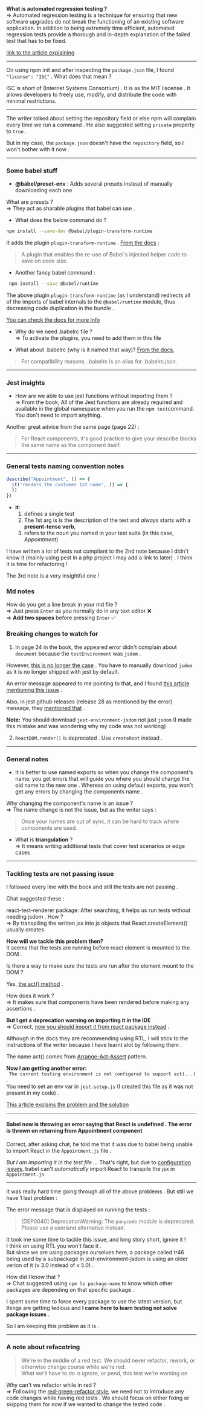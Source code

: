 **What is automated regression testing ?**  
=> Automated regression testing is a technique for ensuring that
new software upgrades do not break the functioning of an existing
software application. In addition to being extremely time
efficient, automated regression tests provide a thorough and
in-depth explanation of the failed test that has to be fixed.

[link to the article
explaining](https://www.perfecto.io/blog/automated-regression-testing#:~:text=Automated%20regression%20testing%20is%20a%20technique%20for%20ensuring%20that%20new,that%20has%20to%20be%20fixed.)

___
On using npm init and after inspecting the `package.json` file, I
found `"license": "ISC"` . What does that mean ?

ISC is short of (Internet Systems Consortium) .
It is as the MIT liscense .
It allows developers to freely use, modify, and distribute the
code with minimal restrictions.

___
The writer talked about setting the repository field or else npm
will complain every time we run a command . 
He also suggested setting `private` property to `true` . 

But in my case, the `package.json` doesn't have the `repository`
field, so I won't bother with it now . 
___

### Some babel stuff
- **@babel/preset-env** : Adds several presets instead of manually
  downloading each one

What are presets ?  
=> They act as sharable plugins that babel can use . 

- What does the below command do ?
```bash
npm install --save-dev @babel/plugin-transform-runtime
```

It adds the plugin `plugin-transform-runtime` . 
[From the
docs](https://babeljs.io/docs/babel-plugin-transform-runtime) : 
>A plugin that enables the re-use of Babel's injected helper code
>to save on code size.

- Another fancy babel command : 
```bash
 npm install --save @babel/runtime
```

The above plugin `plugin-transform-runtime` (as I understand)
redirects all of the imports of babel internals to the
`@babel/runtime` module, thus decreasing code duplication in the
bundle . 

[You can check the docs for more
info](https://babeljs.io/docs/babel-runtime)

- Why do we need .babelrc file ?  
=> To activate the plugins, you need to add them in this file  

- What about .babelrc (why is it named that way)?
[From the
docs](https://babeljs.io/docs/config-files#supported-file-extensions), 
>For compatibility reasons, .babelrc is an alias for
>.babelrc.json.

___
### Jest insights

- How are we able to use jest functions without importing them ?  
=> From the book, All of the Jest functions are already required
and available in the global namespace when you run the `npm
test`command. You don't need to import anything.

Another great advice from the same page (page 22) : 
> For React components, it's good practice to give your describe blocks the same name as the component itself.

___
### General tests naming convention notes
```js
describe("Appointment", () => {
  it('renders the customer 1st name', () => {
  })
})
```

- **it**: 
  1. defines a single test
  2. The 1st arg is is the description of the test and *always* starts with a **present-tense verb**,
  3. refers to the noun you named in your test suite (in this
    case, _Appointment_)

I have written a lot of tests not compliant to the 2nd note
because I didn't know it (mainly using pest in a php project I may
add a link to later) . I think it is time for refactoring ! 

The 3rd note is a very insightful one !

### Md notes 

How do you get a line break in your md file ?  
=> Just press `Enter` as you normally do in any text editor ❌  
=> **Add two spaces** before pressing `Enter` ✅

### Breaking changes to watch for

1. In page 24 in the book, the appeared error didn't complain
   about `document` because the `testEnvironment` was `jsdom` . 

However, [this is no longer the
case](https://jestjs.io/blog/2021/05/25/jest-27#flipping-defaults)
. You have to manually download `jsdom` as it is no longer shipped
with jest by default. 

An error message appeared to me pointing to that, and I found
[this article mentioning this issue](https://jestjs.io/blog/2021/05/25/jest-27#flipping-defaults) . 

Also, in jest github releases (release 28 as mentioned by the
error) message, they [mentioned
that](https://github.com/jestjs/jest/releases/tag/v28.0.0) . 

**Note:** You should download `jest-environment-jsdom` not just
`jsdom` (I made this mistake and was wondering why my code was
not working)

2. `ReactDOM.render()` is deprecated . Use `createRoot` instead .
___


### General notes
- It is better to use named exports so when you change the
  component's name, you get errors that will guide you where you
  should change the old name to the new one . 
Whereas on using default exports, you won't get any errors by
changing the components name .

Why changing the component's name is an issue ?  
=> The name change is not the issue, but as the writer says :  
> Once your names are out of sync, it can be hard to track where components are used.


- What is **triangulation** ?  
=> It means writing additional tests that cover test scenarios or
edge cases

___
### Tackling tests are not passing issue
I followed every line with the book and still the tests are not
passing .

Chat suggested these : 

react-test-renderer package: After searching, it helps us run
tests without needing jsdom .
How ?  
=> By transpiling the written jsx into js objects that
React.createElement() usually creates

**How will we tackle this problem then?**  
It seems that the tests are running before react element is
mounted to the DOM . 

Is there a way to make sure the tests are run after the element
mount to the DOM ?

Yes, [the act()
method](https://legacy.reactjs.org/docs/test-utils.html#act) . 

How does it work ?  
=> It makes sure that components have been rendered before making
any assertions . 

**But I get a deprecation warning on importing it in the IDE**  
=> Correct, [now you should import it from react package
instead](https://react.dev/warnings/react-dom-test-utils) .

Although in the docs they are recommending using RTL, I will
stick to the instructions of the writer because I have learnt
alot by following them . 

The name act() comes from [
Arrange-Act-Assert](http://wiki.c2.com/?ArrangeActAssert)
pattern.

**Now I am getting another error:**  
` The current testing environment is not configured to support
act(...)` .  
You need to set an env var in `jest.setup.js` (I created this
file as it was not present in my code) . 

[This article explains the problem and the solution](https://react.dev/reference/react/act)

___

#### Babel now is throwing an error saying that React is undefined . The error is thrown on returning from Appointment component 

Correct, after asking chat, he told me that it was due to babel
being unable to import React in the `Appointment.js` file . 

*But I am importing it in the test file ...*
That's right, but due to [configuration issues](https://babeljs.io/docs/babel-preset-react#options), babel can't
*automatically* import React to transpile the jsx in
`Appointment.js`

___

It was really hard time going through all of the above problems . 
But still we have 1 last problem  :

The error message that is displayed on running the tests :   
>[DEP0040] DeprecationWarning: The `punycode` module is
>deprecated. Please use a userland alternative instead.  

It took me some time to tackle this issue, and long story short,
ignore it !  
I think on using RTL you won't face it .  
But since we are using packages ourselves here, a package called
tr46 being used by a subpackage in jest-environment-jsdom is
using an older verion of it (v 3.0 instead of v 5.0) .  

How did I know that ?  
=> Chat suggested using `npm ls package-name` to know which other
packages are depending on that specific package .  

I spent some time to force every package to use the latest
version, but things are getting tedious and **I came here to learn
testing not solve package issues** .  

So I am keeping this problem as it is . 

___
### A note about refacotring 
>We're in the middle of a red test. We should never refactor,
>rework, or otherwise change course while we're red.  
>What we'll have to do is ignore, or pend, this test we're
>working on

Why can't we refactor while in red ?  
=> Following the [red-green-refactor
style](https://www.codecademy.com/article/tdd-red-green-refactor),
we need not to introduce any code changes while having red tests .
We should focus on either fixing or skipping them for now if we
wanted to change the tested code . 


